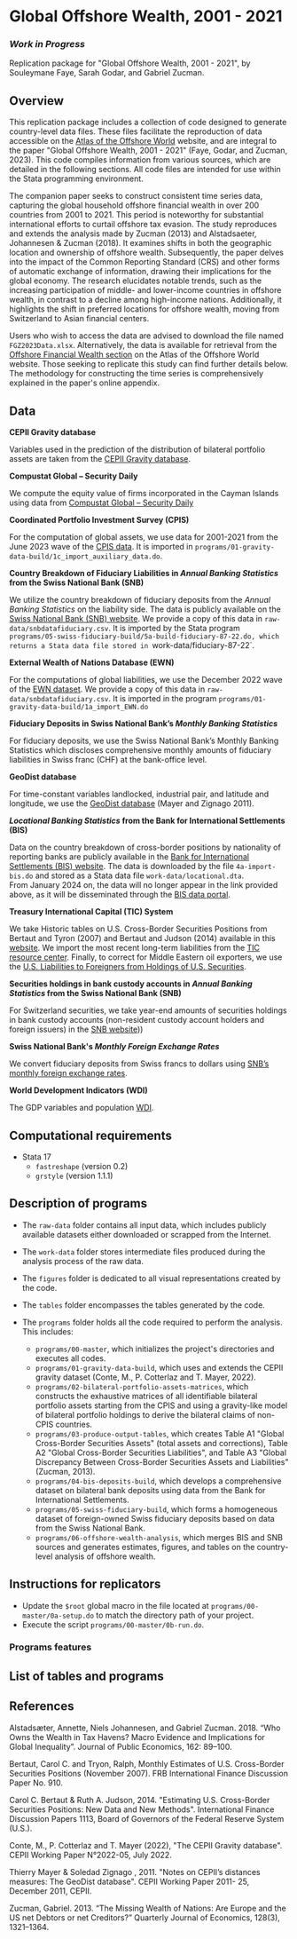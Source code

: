 # Global Offshore Wealth, 2001 - 2021 
### *Work in Progress*

Replication package for "Global Offshore Wealth, 2001 - 2021", by Souleymane Faye, Sarah Godar, and Gabriel Zucman.

## Overview 
This replication package includes a collection of code designed to generate country-level data files. These files facilitate the reproduction of data accessible on the [Atlas of the Offshore World](https://atlas-offshore.world/) website, and are integral to the paper "Global Offshore Wealth, 2001 - 2021" (Faye, Godar, and Zucman, 2023). This code compiles information from various sources, which are detailed in the following sections. All code files are intended for use within the Stata programming environment.

The companion paper seeks to construct consistent time series data, capturing the global household offshore financial wealth in over 200 countries from 2001 to 2021. This period is noteworthy for substantial international efforts to curtail offshore tax evasion. The study reproduces and extends the analysis made by Zucman (2013) and Alstadsaeter, Johannesen & Zucman (2018). It examines shifts in both the geographic location and ownership of offshore wealth. Subsequently, the paper delves into the impact of the Common Reporting Standard (CRS) and other forms of automatic exchange of information, drawing their implications for the global economy. The research elucidates notable trends, such as the increasing participation of middle- and lower-income countries in offshore wealth, in contrast to a decline among high-income nations. Additionally, it highlights the shift in preferred locations for offshore wealth, moving from Switzerland to Asian financial centers.

Users who wish to access the data are advised to download the file named `FGZ2023Data.xlsx`. Alternatively, the data is available for retrieval from the [Offshore Financial Wealth section](https://atlas-offshore.world/dataset/offshore-financial) on the Atlas of the Offshore World website. 
Those seeking to replicate this study can find further details below. The methodology for constructing the time series is comprehensively explained in the paper's online appendix.

## Data

**CEPII Gravity database**

Variables used in the prediction of the distribution of bilateral portfolio assets are taken from the [CEPII Gravity database](http://www.cepii.fr/CEPII/en/bdd_modele/bdd_modele_item.asp?id=8).

**Compustat Global – Security Daily**

We compute the equity value of firms incorporated in the Cayman Islands using data from [Compustat Global – Security Daily](https://www.marketplace.spglobal.com/en/datasets/compustat-financials-(8))

**Coordinated Portfolio Investment Survey (CPIS)**

For the computation of global assets, we use data for 2001-2021 from the June 2023 wave of the [CPIS data](https://data.imf.org/?sk=b981b4e3-4e58-467e-9b90-9de0c3367363). It is imported in `programs/01-gravity-data-build/1c_import_auxiliary_data.do`.

**Country Breakdown of Fiduciary Liabilities in *Annual Banking Statistics* from the Swiss National Bank (SNB)**

We utilize the country breakdown of fiduciary deposits from the *Annual Banking Statistics* on the liability side. The data is publicly available on the [Swiss National Bank (SNB) website](https://data.snb.ch/en/warehouse/BSTA/cube/BSTA@SNB.JAHR_UL.ABI.TRE.PAS?fromDate=1987&toDate=2022&dimSel=KONSOLIDIERUNGSSTUFE(U),INLANDAUSLAND(A,ABW,AFG,AGO,ALB,AND,ARE,ARG,ARM,AUS,AUT,AZE,BDI,BEL,BEN,BES,BFA,BGD,BGR,BHR,BHS,BIH,BLR,BLZ,BMU,BOL,BRA,BRB,BRN,BTN,BWA,CAF,CAN,CHL,CHN,CIV,CMR,COD,COG,COL,COM,CPV,CRI,CUB,CUW,CYM,CYP,CZE,DEU,DJI,DMA,DNK,DOM,DZA,ECU,EGY,ERI,ESP,EST,ETH,FIN,FJI,FLK,FRO,FSM,GAB,GBR,GEO,GGY,GHA,GIB,GIN,GMB,GNB,GNQ,GRC,GRD,GRL,GTM,GUY,HKG,HND,HRV,HTI,HUN,IDN,IMN,IND,IRL,IRN,IRQ,ISL,ISR,ITA,JAM,JEY,JOR,JPN,KAZ,KEN,KGZ,KHM,KIR,KOR,KWT,LAO,LBN,LBR,LBY,LCA,LKA,LSO,LTU,LUX,LVA,MAC,MAR,MDA,MDG,MDV,MEX,MHL,MKD,MLI,MLT,MMR,MNE,MNG,MOZ,MRT,MUS,MWI,MYS,NAM,NCL,NER,NGA,NIC,NLD,NOR,NPL,NRU,NZL,OMN,PAK,PAN,PER,PHL,PLW,PNG,POL,PRK,PRT,PRY,PSE,PYF,QAT,ROU,RUS,RWA,SAU,SDN,SEN,SGP,SHN,SLB,SLE,SLV,SMR,SOM,SRB,SSD,STP,SUR,SVK,SVN,SWE,SWZ,SXM,SYC,SYR,TAA,TCA,TCD,TGO,THA,TJK,TKM,TLS,TON,TTO,TUN,TUR,TUV,TWN,TZA,UGA,UKR,URY,USA,UZB,VAT,VCT,VEN,VNM,VUT,WLF,WSM,XVU,YEM,ZAF,ZMB,ZWE,BIZ_FR,BIZ_PU,BIZ_1Z),WAEHRUNG(U),BANKENGRUPPE(A30)). We provide a copy of this data in `raw-data/snbdatafiduciary.csv`. It is imported by the Stata program `programs/05-swiss-fiduciary-build/5a-build-fiduciary-87-22.do, which returns a Stata data file stored in `work-data/fiduciary-87-22`. 

**External Wealth of Nations Database (EWN)**

For the computations of global liabilities, we use the December 2022 wave of the [EWN dataset](https://www.brookings.edu/articles/the-external-wealth-of-nations-database/). We provide a copy of this data in `raw-data/snbdatafiduciary.csv`. It is imported in the program `programs/01-gravity-data-build/1a_import_EWN.do`

**Fiduciary Deposits in Swiss National Bank’s *Monthly Banking Statistics***

For fiduciary deposits, we use the Swiss National Bank’s Monthly Banking Statistics which discloses comprehensive monthly amounts of fiduciary liabilities in Swiss franc (CHF) at the bank-office level.

**GeoDist database**

For time-constant variables landlocked, industrial pair, and latitude and longitude, we use the [GeoDist database](http://www.cepii.fr/CEPII/en/bdd_modele/bdd_modele_item.asp?id=6) (Mayer and Zignago 2011).


***Locational Banking Statistics* from the Bank for International Settlements (BIS)**

Data on the country breakdown of cross-border positions by nationality of reporting banks are publicly available in the [Bank for International Settlements (BIS) website](https://www.bis.org/statistics/full_data_sets.htm). The data is downloaded by the file `4a-import-bis.do` and stored as a Stata data file `work-data/locational.dta`.     
From January 2024 on, the data will no longer appear in the link provided above, as it will be disseminated through the [BIS data portal](https://data.bis.org/bulkdownload).   


**Treasury International Capital (TIC) System**

We take Historic tables on U.S. Cross-Border Securities Positions from Bertaut and Tyron (2007) and Bertaut and Judson (2014) available in this [website](https://www.federalreserve.gov/econres/ifdp/estimating-us-cross-border-securities-positions-new-data-and-new-methods.htm). We import the most recent long-term liabilities from the [TIC resource center](https://ticdata.treasury.gov/resource-center/data-chart-center/tic/Documents/slt_table1.html). Finally, to correct for Middle Eastern oil exporters, we use the [
U.S. Liabilities to Foreigners from Holdings of U.S. Securities](https://home.treasury.gov/data/treasury-international-capital-tic-system/us-liabilities-to-foreigners-from-holdings-of-us-securities).

**Securities holdings in bank custody accounts in *Annual Banking Statistics* from the Swiss National Bank (SNB)**

For Switzerland securities, we take year-end amounts of securities holdings in bank custody accounts (non-resident custody account holders and foreign issuers) in the [SNB website](https://data.snb.ch/en/topics/banken/cube/bawebedomsecwja)))

**Swiss National Bank's *Monthly Foreign Exchange Rates***

We convert fiduciary deposits from Swiss francs to dollars using [SNB’s monthly foreign exchange rates](https://data.snb.ch/fr/topics/ziredev/doc/explanations_ziredev).

**World Development Indicators (WDI)**

The GDP variables and population [WDI](https://databank.worldbank.org/source/world-development-indicators).

## Computational requirements

- Stata 17
  - `fastreshape` (version 0.2)
  - `grstyle` (version 1.1.1)

## Description of programs

- The `raw-data` folder  contains all input data, which includes publicly available datasets either downloaded or scrapped from the Internet.
  
- The `work-data` folder stores intermediate files produced during the analysis process of the raw data.
  
- The `figures` folder  is dedicated to all visual representations created by the code.
  
- The `tables` folder encompasses the tables generated by the code.
  
- The `programs` folder holds all the code required to perform the analysis. This includes:
  
  - `programs/00-master`, which initializes the project's directories and executes all codes.  
  - `programs/01-gravity-data-build`, which uses and extends the CEPII gravity dataset (Conte, M., P. Cotterlaz and T. Mayer, 2022).
  - `programs/02-bilateral-portfolio-assets-matrices`, which constructs the exhaustive matrices of all identifiable bilateral portfolio assets starting from the CPIS and using a gravity-like model of bilateral portfolio holdings to derive the bilateral claims of non-CPIS countries.
  - `programs/03-produce-output-tables`, which creates Table A1 "Global Cross-Border Securities Assets" (total assets and corrections), Table A2 "Global Cross-Border Securities Liabilities", and Table A3 "Global Discrepancy Between Cross-Border Securities Assets and Liabilities" (Zucman, 2013).
  - `programs/04-bis-deposits-build`, which develops a comprehensive dataset on bilateral bank deposits using data from the Bank for International Settlements.
  - `programs/05-swiss-fiduciary-build`, which forms a homogeneous dataset of foreign-owned Swiss fiduciary deposits based on data from the Swiss National Bank.
  - `programs/06-offshore-wealth-analysis`, which merges BIS and SNB sources and generates estimates, figures, and tables on the country-level analysis of offshore wealth.
    

## Instructions for replicators
- Update the `$root` global macro in the file located at `programs/00-master/0a-setup.do` to match the directory path of your project.
- Execute the script `programs/00-master/0b-run.do`.

### Programs features

## List of tables and programs

## References

 Alstadsæter, Annette, Niels Johannesen, and Gabriel Zucman. 2018. “Who Owns the Wealth in Tax Havens? Macro Evidence and Implications for Global Inequality”. Journal of Public Economics, 162: 89–100.

 Bertaut, Carol C. and Tryon, Ralph, Monthly Estimates of U.S. Cross-Border Securities Positions (November 2007). FRB International Finance Discussion Paper No. 910.  
 
 Carol C. Bertaut & Ruth A. Judson, 2014. "Estimating U.S. Cross-Border Securities Positions: New Data and New Methods". International Finance Discussion Papers 1113, Board of Governors of the Federal Reserve System (U.S.).   

 Conte, M., P. Cotterlaz and T. Mayer (2022), "The CEPII Gravity database". CEPII Working Paper N°2022-05, July 2022. 

 Thierry Mayer & Soledad Zignago , 2011. "Notes on CEPII’s distances measures: The GeoDist database". CEPII Working Paper 2011- 25, December 2011, CEPII.
 
 Zucman, Gabriel. 2013. “The Missing Wealth of Nations: Are Europe and the US net Debtors or net Creditors?” Quarterly Journal of Economics, 128(3), 1321–1364. 

